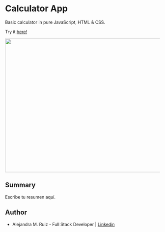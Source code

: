 # Calculator App

Basic calculator in pure JavaScript, HTML & CSS.  

Try it [here!](https://alejandramruiz.github.io/calculator/)

<image src ="AV/calc.png" width="750" height="435">

## Summary
Escribe tu resumen aquí.    

## Author 
* Alejandra M. Ruiz - Full Stack Developer | [Linkedin](https://www.linkedin.com/in/alejandra-m-ruiz/)
